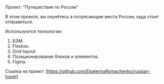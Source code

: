 Проект: "Путешествиe по России"

В этом проекте, вы окунётесь в потрясающие места России, куда стоит отправиться.

Используются технологии:

1. БЭМ.
2. Flexbox.
3. Grid-layout.
4. Позиционирование блоков и элементов.
5. Figma.

Ссылка на проект:
[https://github.com/EkaterinaRomachenko/russian-travel]
